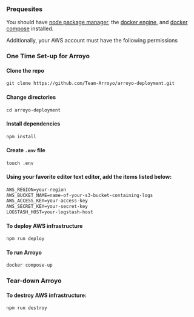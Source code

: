 ### Prequesites
You should have [node package manager](https://docs.npmjs.com/downloading-and-installing-node-js-and-npm), the [docker engine](https://docs.docker.com/engine/install/), and [docker compose](https://docs.docker.com/compose/install/) installed.

Additionally, your AWS account must have the following permissions

### One Time Set-up for Arroyo

#### Clone the repo

```markdown
git clone https://github.com/Team-Arroyo/arroyo-deployment.git
```

#### Change directories

```markdown
cd arroyo-deployment
```

#### Install dependencies

```markdown
npm install
```

#### Create `.env` file

```markdown
touch .env
```

#### Using your favorite editor text editor, add the items listed below: 

```markdown
AWS_REGION=your-region
AWS_BUCKET_NAME=name-of-your-s3-bucket-containing-logs
AWS_ACCESS_KEY=your-access-key
AWS_SECRET_KEY=your-secret-key
LOGSTASH_HOST=your-logstash-host
```
#### To deploy AWS infrastructure

```markdown
npm run deploy
```

#### To run Arroyo

```markdown
docker compose-up
```

### Tear-down Arroyo

#### To destroy AWS infrastructure:

```markdown
npm run destroy
```
